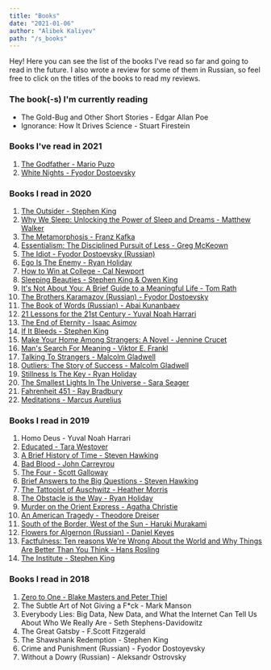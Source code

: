 ```yaml
---
title: "Books"
date: "2021-01-06"
author: "Alibek Kaliyev"
path: "/s_books"
---
```


Hey! Here you can see the list of the books I've read so far and going to read in the future. I also wrote a review for some of them in Russian, so feel free to click on the titles of the books to read my reviews.

### The book(-s) I'm currently reading

- The Gold-Bug and Other Short Stories - Edgar Allan Poe
- Ignorance: How It Drives Science - Stuart Firestein

### Books I've read in 2021

1. [The Godfather - Mario Puzo](https://t.me/abekek_notes/690)
2. [White Nights - Fyodor Dostoevsky](https://t.me/abekek_notes/691)

### Books I read in 2020

1. [The Outsider - Stephen King](https://t.me/abekek_notes/512)
2. [Why We Sleep: Unlocking the Power of Sleep and Dreams - Matthew Walker](https://t.me/abekek_notes/526)
3. [The Metamorphosis - Franz Kafka](https://t.me/abekek_notes/528)
4. [Essentialism: The Disciplined Pursuit of Less - Greg McKeown](https://t.me/abekek_notes/535)
5. [The Idiot - ‎Fyodor Dostoevsky (Russian)](https://t.me/abekek_notes/566)
6. [Ego Is The Enemy - Ryan Holiday](https://t.me/abekek_notes/570)
7. [How to Win at College - Cal Newport](https://t.me/abekek_notes/574)
8. [Sleeping Beauties - Stephen King & Owen King](https://t.me/abekek_notes/583)
9. [It's Not About You: A Brief Guide to a Meaningful Life - Tom Rath](https://t.me/abekek_notes/593)
10. [The Brothers Karamazov (Russian) - Fyodor Dostoevsky](https://t.me/abekek_notes/604)
11. [The Book of Words (Russian) - Abai Kunanbaev](https://t.me/abekek_notes/605)
12. [21 Lessons for the 21st Century - Yuval Noah Harrari](https://t.me/abekek_notes/613)
13. [The End of Eternity - Isaac Asimov](https://t.me/abekek_notes/616)
14. [If It Bleeds - Stephen King](https://t.me/abekek_notes/628)
15. [Make Your Home Among Strangers: A Novel - Jennine Crucet](https://t.me/abekek_notes/630)
16. [Man's Search For Meaning - Viktor E. Frankl](https://t.me/abekek_notes/635)
17. [Talking To Strangers - Malcolm Gladwell](https://t.me/abekek_notes/646)
18. [Outliers: The Story of Success - Malcolm Gladwell](https://t.me/abekek_notes/656)
19. [Stillness Is The Key - Ryan Holiday](https://t.me/abekek_notes/667)
20. [The Smallest Lights In The Universe - Sara Seager](https://t.me/abekek_notes/681)
21. [Fahrenheit 451 - Ray Bradbury](https://t.me/abekek_notes/684)
22. [Meditations - Marcus Aurelius](https://t.me/abekek_notes/686)

### Books I read in 2019

1. Homo Deus - Yuval Noah Harrari
2. [Educated - Tara Westover](https://t.me/abekek_notes/132)
3. [A Brief History of Time - Steven Hawking](https://t.me/abekek_notes/91)
4. [Bad Blood - John Carreyrou](https://t.me/abekek_notes/250)
5. [The Four - Scott Galloway](https://t.me/abekek_notes/267)
6. [Brief Answers to the Big Questions - Steven Hawking](https://t.me/abekek_notes/275)
7. [The Tattooist of Auschwitz - Heather Morris](https://t.me/abekek_notes/283)
8. [The Obstacle is the Way - Ryan Holiday](https://t.me/abekek_notes/313)
9. [Murder on the Orient Express - Agatha Christie](https://t.me/abekek_notes/321)
10. [An American Tragedy - Theodore Dreiser](https://t.me/abekek_notes/385)
11. [South of the Border, West of the Sun - Haruki Murakami](https://t.me/abekek_notes/393)
12. [Flowers for Algernon (Russian) - Daniel Keyes](https://t.me/abekek_notes/403)
13. [Factfulness: Ten reasons We're Wrong About the World and Why Things Are Better Than You Think - Hans Rosling](https://t.me/abekek_notes/459)
14. [The Institute - Stephen King](https://t.me/abekek_notes/483)

### Books I read in 2018

1. [Zero to One - Blake Masters and Peter Thiel](https://t.me/abekek_notes/45)
2. The Subtle Art of Not Giving a F\*ck - Mark Manson
3. Everybody Lies: Big Data, New Data, and What the Internet Can Tell Us About Who We Really Are - Seth Stephens-Davidowitz
4. The Great Gatsby - F.Scott Fitzgerald
5. The Shawshank Redemption - Stephen King
6. Crime and Punishment (Russian) - Fyodor Dostoyevsky
7. Without a Dowry (Russian) - Aleksandr Ostrovsky
